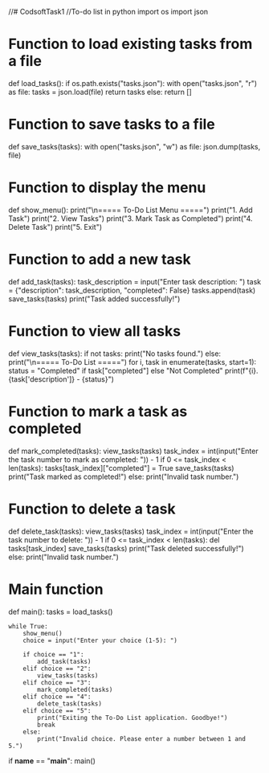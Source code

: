//# CodsoftTask1
//To-do list in python
import os
import json

# Function to load existing tasks from a file
def load_tasks():
    if os.path.exists("tasks.json"):
        with open("tasks.json", "r") as file:
            tasks = json.load(file)
        return tasks
    else:
        return []

# Function to save tasks to a file
def save_tasks(tasks):
    with open("tasks.json", "w") as file:
        json.dump(tasks, file)

# Function to display the menu
def show_menu():
    print("\n===== To-Do List Menu =====")
    print("1. Add Task")
    print("2. View Tasks")
    print("3. Mark Task as Completed")
    print("4. Delete Task")
    print("5. Exit")

# Function to add a new task
def add_task(tasks):
    task_description = input("Enter task description: ")
    task = {"description": task_description, "completed": False}
    tasks.append(task)
    save_tasks(tasks)
    print("Task added successfully!")

# Function to view all tasks
def view_tasks(tasks):
    if not tasks:
        print("No tasks found.")
    else:
        print("\n===== To-Do List =====")
        for i, task in enumerate(tasks, start=1):
            status = "Completed" if task["completed"] else "Not Completed"
            print(f"{i}. {task['description']} - {status}")

# Function to mark a task as completed
def mark_completed(tasks):
    view_tasks(tasks)
    task_index = int(input("Enter the task number to mark as completed: ")) - 1
    if 0 <= task_index < len(tasks):
        tasks[task_index]["completed"] = True
        save_tasks(tasks)
        print("Task marked as completed!")
    else:
        print("Invalid task number.")

# Function to delete a task
def delete_task(tasks):
    view_tasks(tasks)
    task_index = int(input("Enter the task number to delete: ")) - 1
    if 0 <= task_index < len(tasks):
        del tasks[task_index]
        save_tasks(tasks)
        print("Task deleted successfully!")
    else:
        print("Invalid task number.")

# Main function
def main():
    tasks = load_tasks()
    
    while True:
        show_menu()
        choice = input("Enter your choice (1-5): ")

        if choice == "1":
            add_task(tasks)
        elif choice == "2":
            view_tasks(tasks)
        elif choice == "3":
            mark_completed(tasks)
        elif choice == "4":
            delete_task(tasks)
        elif choice == "5":
            print("Exiting the To-Do List application. Goodbye!")
            break
        else:
            print("Invalid choice. Please enter a number between 1 and 5.")

if __name__ == "__main__":
    main()

